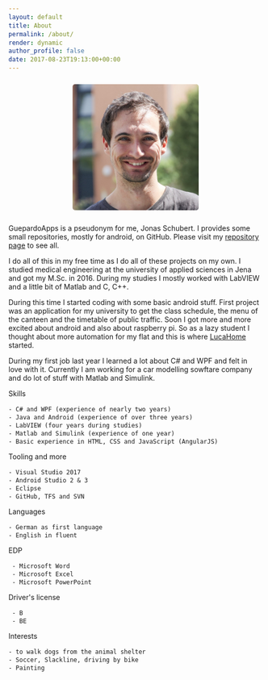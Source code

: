 ```yaml
---
layout: default
title: About
permalink: /about/
render: dynamic
author_profile: false
date: 2017-08-23T19:13:00+00:00
---
```


<div style="width: 100%;text-align: center;">
	<img src="/assets/images/jonas.png" alt="Jonas" style="width:250px;height:250px;margin:10px;border-radius:5px;">
</div>

GuepardoApps is a pseudonym for me, Jonas Schubert. I provides some small repositories, mostly for android, on GitHub. Please visit my [repository page](https://github.com/GuepardoApps?tab=repositories) to see all.

I do all of this in my free time as I do all of these projects on my own.
I studied medical engineering at the university of applied sciences in Jena and got my M.Sc. in 2016. During my studies I mostly worked with LabVIEW and a little bit of Matlab and C, C++.

During this time I started coding with some basic android stuff. First project was an application for my university to get the class schedule, the menu of the canteen and the timetable of public traffic.
Soon I got more and more excited about android and also about raspberry pi. So as a lazy student I thought about more automation for my flat and this is where [LucaHome](https://github.com/GuepardoApps/LucaHome) started.

During my first job last year I learned a lot about C# and WPF and felt in love with it. Currently I am working for a car modelling sowftare company and do lot of stuff with Matlab and Simulink.

Skills
```
- C# and WPF (experience of nearly two years)
- Java and Android (experience of over three years)
- LabVIEW (four years during studies)
- Matlab and Simulink (experience of one year)
- Basic experience in HTML, CSS and JavaScript (AngularJS)
```

Tooling and more
```
- Visual Studio 2017
- Android Studio 2 & 3
- Eclipse
- GitHub, TFS and SVN
```

Languages
```
- German as first language
- English in fluent
```

EDP
```
 - Microsoft Word
 - Microsoft Excel
 - Microsoft PowerPoint
```

Driver's license
```
 - B
 - BE
```

Interests
```
- to walk dogs from the animal shelter
- Soccer, Slackline, driving by bike
- Painting
```
